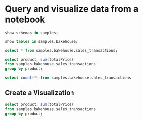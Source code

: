 # Query and visualize data from a notebook

``` sql
show schemas in samples;
```

``` sql
show tables in samples.bakehouse;
```

``` sql
select * from samples.bakehouse.sales_transactions;
```

``` sql
select product, sum(totalPrice)
from samples.bakehouse.sales_transactions
group by product;
```

``` sql
select count(*) from samples.bakehouse.sales_transactions
```

## Create a Visualization

```sql
select product, sum(totalPrice)
from samples.bakehouse.sales_transactions
group by product;
```